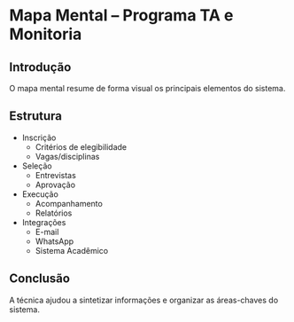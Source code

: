 # Mapa Mental – Programa TA e Monitoria

## Introdução
O mapa mental resume de forma visual os principais elementos do sistema.

## Estrutura
- Inscrição  
  - Critérios de elegibilidade  
  - Vagas/disciplinas  
- Seleção  
  - Entrevistas  
  - Aprovação  
- Execução  
  - Acompanhamento  
  - Relatórios  
- Integrações  
  - E-mail  
  - WhatsApp  
  - Sistema Acadêmico  

## Conclusão
A técnica ajudou a sintetizar informações e organizar as áreas-chaves do sistema.


